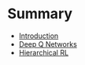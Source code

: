 # Summary

* [Introduction](README.md)
* [Deep Q Networks](deep-q-networks.md)
* [Hierarchical RL](chapter1.md)

